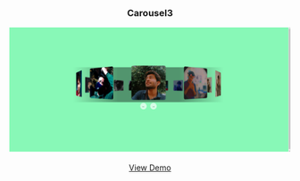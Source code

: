 
<br />
<div align="center" id='readme-top'> 
  <h3 align="center">Carousel3</h3>
  <p align="center">
    <img src='https://github.com/arpan-kumar-saini/Stock-images/blob/main/ui_carousel3.png'>
    <br />   
    <br />
    <a href="https://arpan-carousel3.netlify.app/">View Demo</a>
  </p>
</div>